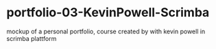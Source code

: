# portfolio-03-KevinPowell-Scrimba
mockup of a personal portfolio, course created by with kevin powell in scrimba plattform
